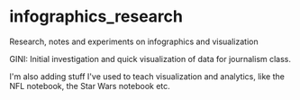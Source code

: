 # infographics_research
Research, notes and experiments on infographics and visualization

GINI: Initial investigation and quick visualization of data for journalism class.

I'm also adding stuff I've used to teach visualization and analytics, like the NFL notebook, the Star Wars notebook etc.

